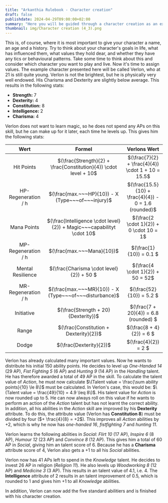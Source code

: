 ```yaml
---
title: "Arkanthia Rulebook - Character creation"
draft: false
publishdate: 2024-04-29T09:00:00+02:00
summary: "Here you will be guided through a character creation as an example."
thumbnail: img/Character creation (4_3).png
---
```


This is, of course, where it is most important to give your character a name, an age and a history. Try to think about your character's goals in life, what has influenced them, what values they hold dear, and whether they have any tics or behavioural patterns. Take some time to think about this and consider which character you want to play and live.
Now it's time to assign values. The example character presented here will be called Verlon, who at 21 is still quite young. Verlon is not the brightest, but he is physically very well endowed. His Charisma and Dexterity are slightly below average. This results in the following stats:

* **Strength:** 7
* **Dexterity:** 4
* **Constitution:** 8
* **Intelligence:** 2
* **Charisma:** 4


Verlon does not want to learn magic, so he does not spend any APs on this skill, but he can make up for it later, each time he levels up. This gives him the following stats:

| Wert <img width=300/> | Formel <img width=300/> | Verlons Wert <img width=300/> |
| :---: | :---: | :---: |
| Hit Points | $(\frac{Strength}{2} + \frac{Constitution}{4}) \cdot level + 10$ | $(\frac{7}{2} + \frac{4}{4}) \cdot 1 + 10 = 15.5$ |
| HP-Regeneration / h | $(\frac{max.~~~HP}{10}) - X (Type~~~of~~~injury)$ | $(\frac{15.5}{10} + \frac{4}{4}) - 0 = 1.6 (rounded)$ |
| Mana Points | $(\frac{Intelligence \cdot level}{2}) + Magic~~~capabilityt \cdot 10$ | $(\frac{2 \cdot 1}{2}) + 0 \cdot 10 = 1$ |
| MP-Regeneration / h | $(\frac{max.~~~Mana}{10})$ | $(\frac{1}{10}) = 0.1 $ |
| Mental Resilience | $(\frac{Charisma \cdot level}{2}) + 50 $ | $(\frac{4 \cdot 1}{2}) + 50 = 52$ |
| MR-Regeneration / h | $(\frac{max.~~~MR}{10}) - X (Type~~~of~~~disturbance)$ | $(\frac{52}{10}) = 5.2 $ |
| Initiative | $(\frac{Strength + 20}{Dexterity})$ | $(\frac{7 + 20}{4}) = 6.8 (rounded) $ |
| Range | $(\frac{Constitution + Dexterity}{2})$ | $(\frac{8 + 4}{2}) = 6 $ |
| Dodge | $(\frac{Dexterity}{2})$ | $(\frac{4}{2}) = 2 $ |

Verlon has already calculated many important values. Now he wants to distribute his initial 150 ability points. He decides to level up *One-Handed 14* (29 AP), *Fist Fighting 5* (6 AP) and *Hunting 9* (14 AP) in the *Handling* talent. He has therefore awarded a total of 49 AP in the skill. To calculate the talent value of *Action*, he must now calculate $\(Talent value = \frac{\sum ability points}{10} \le 8\)$ must be calculated. In Verlon's case, this would be: $\(Talent value = \frac{49}{10} = 4.9 \leq 8\)$. His talent value for *Action* is now rounded up to 5. He can now always roll on this value if he wants to perform an action of the *Action* talent but has not learnt the correct ability. In addition, all his abilities in the *Action* skill are improved by his **Dexterity** attribute. To do this, the attribute value (Verlon has **Constitution 8**) must be divided by four ($+ \frac{4}{8} = +2$). This improves all *Action* abilities by +2, which is why he now has *one-handed 16*, *fistfighting 7* and *hunting 11*.

Verlon learns the following abilities in *Social*: *Flirt 10* (17 AP), *Inspire 6* (8 AP), *Humour 12* (23 AP) and *Convince 8* (12 AP). This gives him a total of 60 AP in *Social*, giving him an talent score of 6. Because he has a **Charisma** attribute score of 4, Verlon also gets a +1 to all his *Social* abilities.

Verlon now has 41 APs left to spend in the *Knowledge* talent. He decides to invest 26 AP in religion (*Religion 11*). He also levels up *Woodworking 8* (12 AP) and *Medicine 3* (3 AP). This results in an talent value of 4.1, i.e. 4. The **Intelligence** attribute of 2 results in an talent improvement of 0.5, which is rounded to 1 and gives him +1 to all *Knowledge* abilities.

In addition, Verlon can now add the five standard abilitiers and is finished with his character creation.

